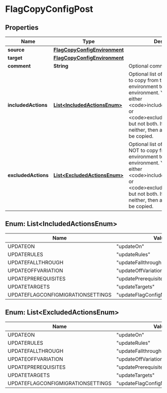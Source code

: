 

# FlagCopyConfigPost


## Properties

| Name | Type | Description | Notes |
|------------ | ------------- | ------------- | -------------|
|**source** | [**FlagCopyConfigEnvironment**](FlagCopyConfigEnvironment.md) |  |  |
|**target** | [**FlagCopyConfigEnvironment**](FlagCopyConfigEnvironment.md) |  |  |
|**comment** | **String** | Optional comment |  [optional] |
|**includedActions** | [**List&lt;IncludedActionsEnum&gt;**](#List&lt;IncludedActionsEnum&gt;) | Optional list of the flag changes to copy from the source environment to the target environment. You may include either &lt;code&gt;includedActions&lt;/code&gt; or &lt;code&gt;excludedActions&lt;/code&gt;, but not both. If you include neither, then all flag changes will be copied. |  [optional] |
|**excludedActions** | [**List&lt;ExcludedActionsEnum&gt;**](#List&lt;ExcludedActionsEnum&gt;) | Optional list of the flag changes NOT to copy from the source environment to the target environment. You may include either  &lt;code&gt;includedActions&lt;/code&gt; or &lt;code&gt;excludedActions&lt;/code&gt;, but not both. If you include neither, then all flag changes will be copied. |  [optional] |



## Enum: List&lt;IncludedActionsEnum&gt;

| Name | Value |
|---- | -----|
| UPDATEON | &quot;updateOn&quot; |
| UPDATERULES | &quot;updateRules&quot; |
| UPDATEFALLTHROUGH | &quot;updateFallthrough&quot; |
| UPDATEOFFVARIATION | &quot;updateOffVariation&quot; |
| UPDATEPREREQUISITES | &quot;updatePrerequisites&quot; |
| UPDATETARGETS | &quot;updateTargets&quot; |
| UPDATEFLAGCONFIGMIGRATIONSETTINGS | &quot;updateFlagConfigMigrationSettings&quot; |



## Enum: List&lt;ExcludedActionsEnum&gt;

| Name | Value |
|---- | -----|
| UPDATEON | &quot;updateOn&quot; |
| UPDATERULES | &quot;updateRules&quot; |
| UPDATEFALLTHROUGH | &quot;updateFallthrough&quot; |
| UPDATEOFFVARIATION | &quot;updateOffVariation&quot; |
| UPDATEPREREQUISITES | &quot;updatePrerequisites&quot; |
| UPDATETARGETS | &quot;updateTargets&quot; |
| UPDATEFLAGCONFIGMIGRATIONSETTINGS | &quot;updateFlagConfigMigrationSettings&quot; |




